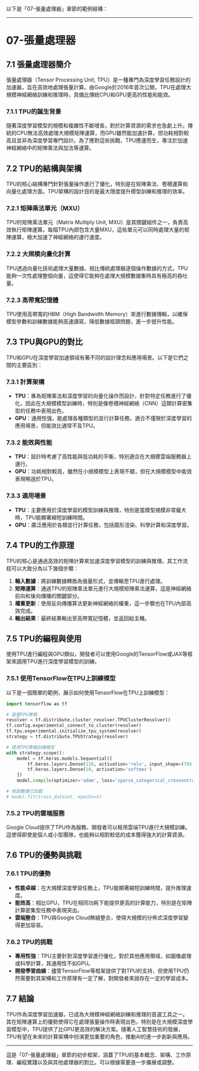 以下是「07-張量處理器」章節的範例結構：

---

# 07-張量處理器

## 7.1 張量處理器簡介
張量處理器（Tensor Processing Unit, TPU）是一種專門為深度學習任務設計的加速器，旨在高效地處理張量計算。由Google於2016年首次公開，TPU在處理大規模神經網絡訓練和推理時，具備比傳統CPU和GPU更高的性能和能效。

### 7.1.1 TPU的誕生背景
隨著深度學習模型的規模和複雜性不斷增長，對於計算資源的需求也急劇上升。傳統的CPU無法高效處理大規模矩陣運算，而GPU雖然能加速計算，但功耗相對較高且並非為深度學習專門設計。為了應對這些挑戰，TPU應運而生，專注於加速神經網絡中的矩陣乘法與加法等運算。

## 7.2 TPU的結構與架構
TPU的核心結構專門針對張量操作進行了優化，特別是在矩陣乘法、卷積運算和向量化處理方面。TPU架構的設計目的是最大限度提升模型訓練和推理的效率。

### 7.2.1 矩陣乘法單元（MXU）
TPU的矩陣乘法單元（Matrix Multiply Unit, MXU）是其關鍵組件之一，負責高效執行矩陣運算。每個TPU內部包含大量MXU，這些單元可以同時處理大量的矩陣運算，極大加速了神經網絡的運行速度。

### 7.2.2 大規模向量化計算
TPU透過向量化技術處理大量數據。相比傳統處理器逐個操作數據的方式，TPU能夠一次性處理整個向量，這使得它能夠在處理大規模數據集時具有極高的吞吐量。

### 7.2.3 高帶寬記憶體
TPU使用高帶寬的HBM（High Bandwidth Memory）來進行數據傳輸，以確保模型參數和訓練數據能夠高速讀寫，降低數據瓶頸問題，進一步提升性能。

## 7.3 TPU與GPU的對比
TPU和GPU在深度學習加速領域有著不同的設計理念和應用場景。以下是它們之間的主要區別：

### 7.3.1 計算架構
- **TPU**：專為矩陣乘法和深度學習的向量化操作而設計，針對特定任務進行了優化，因此在大規模模型訓練時，特別是像卷積神經網絡（CNN）這類計算密集型的任務中表現出色。
- **GPU**：通用性強，能處理各種類型的並行計算任務，適合不僅限於深度學習的應用場景，但能效比通常不及TPU。

### 7.3.2 能效與性能
- **TPU**：設計時考慮了高性能與低功耗的平衡，特別適合在大規模雲端服務器上運行。
- **GPU**：功耗相對較高，雖然在小規模模型上表現不錯，但在大規模模型中能效表現略遜於TPU。

### 7.3.3 適用場景
- **TPU**：主要應用於深度學習的模型訓練與推理，特別是當模型規模非常龐大時，TPU能顯著縮短訓練時間。
- **GPU**：廣泛應用於各類並行計算任務，包括圖形渲染、科學計算和深度學習。

## 7.4 TPU的工作原理
TPU的核心是通過高效的矩陣計算來加速深度學習模型的訓練與推理。其工作流程可以大致分為以下幾個步驟：

1. **輸入數據**：將訓練數據轉換為張量形式，並傳輸至TPU進行處理。
2. **矩陣運算**：通過TPU的矩陣乘法單元進行大規模矩陣乘法運算，這是神經網絡前向和後向傳播的關鍵部分。
3. **權重更新**：使用反向傳播算法更新神經網絡的權重，這一步驟也在TPU內部高效完成。
4. **輸出結果**：最終結果輸出至高帶寬記憶體，並返回給主機。

## 7.5 TPU的編程與使用
使用TPU進行編程與GPU類似，開發者可以使用Google的TensorFlow或JAX等框架來調用TPU進行深度學習模型的訓練。

### 7.5.1 使用TensorFlow在TPU上訓練模型
以下是一個簡單的範例，展示如何使用TensorFlow在TPU上訓練模型：

```python
import tensorflow as tf

# 設置TPU策略
resolver = tf.distribute.cluster_resolver.TPUClusterResolver()
tf.config.experimental_connect_to_cluster(resolver)
tf.tpu.experimental.initialize_tpu_system(resolver)
strategy = tf.distribute.TPUStrategy(resolver)

# 使用TPU策略訓練模型
with strategy.scope():
    model = tf.keras.models.Sequential([
        tf.keras.layers.Dense(128, activation='relu', input_shape=(784,)),
        tf.keras.layers.Dense(10, activation='softmax')
    ])
    model.compile(optimizer='adam', loss='sparse_categorical_crossentropy', metrics=['accuracy'])

# 假設數據已加載
# model.fit(train_dataset, epochs=5)
```

### 7.5.2 TPU的雲端服務
Google Cloud提供了TPU作為服務，開發者可以租用雲端TPU進行大規模訓練。這使得即使是個人或小型團隊，也能夠以相對較低的成本獲得強大的計算資源。

## 7.6 TPU的優勢與挑戰

### 7.6.1 TPU的優勢
- **性能卓越**：在大規模深度學習任務上，TPU能顯著縮短訓練時間，提升推理速度。
- **能效高**：相比GPU，TPU在相同功耗下能提供更高的計算能力，特別是在矩陣計算密集型任務中表現突出。
- **雲端整合**：TPU與Google Cloud無縫整合，使得大規模的分佈式深度學習變得更加容易。

### 7.6.2 TPU的挑戰
- **專用性強**：TPU主要針對深度學習進行優化，對於其他應用領域，如圖像處理或科學計算，其通用性不如GPU。
- **開發學習曲線**：儘管TensorFlow等框架提供了對TPU的支持，但使用TPU仍然需要對其架構和工作原理有一定了解，對開發者來說存在一定的學習成本。

## 7.7 結論
TPU作為深度學習加速器，已成為大規模神經網絡訓練和推理的首選工具之一。其在矩陣運算上的優勢使得它在處理張量操作時表現出色，特別是在大規模深度學習模型中，TPU提供了比GPU更高效的解決方案。隨著人工智慧技術的發展，TPU有望在未來的計算架構中扮演更加重要的角色，推動AI的進一步創新與應用。

---

這是「07-張量處理器」章節的初步框架，涵蓋了TPU的基本概念、架構、工作原理、編程實踐以及與其他處理器的對比。可以根據需要進一步擴展或調整。

